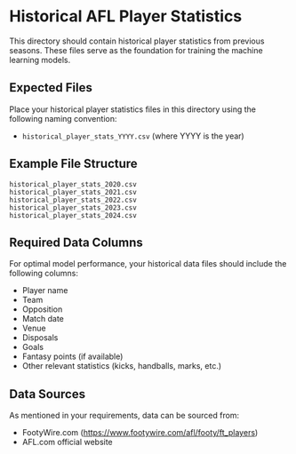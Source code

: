 # Historical AFL Player Statistics

This directory should contain historical player statistics from previous seasons. These files serve as the foundation for training the machine learning models.

## Expected Files

Place your historical player statistics files in this directory using the following naming convention:
- `historical_player_stats_YYYY.csv` (where YYYY is the year)

## Example File Structure

```
historical_player_stats_2020.csv
historical_player_stats_2021.csv
historical_player_stats_2022.csv
historical_player_stats_2023.csv
historical_player_stats_2024.csv
```

## Required Data Columns

For optimal model performance, your historical data files should include the following columns:
- Player name
- Team
- Opposition
- Match date
- Venue
- Disposals
- Goals
- Fantasy points (if available)
- Other relevant statistics (kicks, handballs, marks, etc.)

## Data Sources

As mentioned in your requirements, data can be sourced from:
- FootyWire.com (https://www.footywire.com/afl/footy/ft_players)
- AFL.com official website
